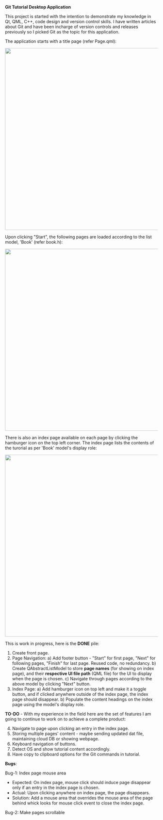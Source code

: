 **Git Tutorial Desktop Application**

This project is started with the intention to demonstrate my knowledge in Qt, QML, C++, code design and version control skills.
I have written articles about Git and have been incharge of version controls and releases previously so I picked Git as the topic for this application.

The application starts with a title page (refer Page.qml):

<img src="https://user-images.githubusercontent.com/8523768/166157519-d70ff591-4775-4107-ad61-30cd304e6472.png" width="600"/>

Upon clicking "Start", the following pages are loaded according to the list model, 'Book' (refer book.h):

<img src="https://user-images.githubusercontent.com/8523768/166157691-461fc5f5-7aa5-498b-b310-0d542ed181d9.png" width="600"/>

There is also an index page available on each page by clicking the hamburger icon on the top left corner. The index page lists the contents of the turorial as per 'Book' model's display role:

<img src="https://user-images.githubusercontent.com/8523768/166157818-ab04d6b7-1b3b-465b-992c-c7a7c32a8254.png" width="600"/>

This is work in progress, here is the **DONE** pile:

1. Create front page.
2. Page Navigation:
  a) Add footer button - "Start" for first page, "Next" for following pages, "Finish" for last page. Reused code, no redundancy.
  b) Create QAbstractListModel to store **page names** (for showing on index page), and their **respective UI file path** (QML file) for the UI to display
  when the page is chosen.
  c) Navigate through pages according to the above model by clicking "Next" button.
3. Index Page:
  a) Add hamburger icon on top left and make it a toggle button, and if clicked anywhere outside of the index page, the index page should disappear.
  b) Populate the content headings on the index page using the model's display role.

**TO-DO** - With my experience in the field here are the set of features I am going to continue to work on to achieve a complete product:

4. Navigate to page upon clicking an entry in the index page.
5. Storing multiple pages' content - maybe sending updated dat file, maintaining cloud DB or showing webpage.
6. Keyboard navigation of buttons.
7. Detect OS and show tutorial content accordingly.
8. Have copy to clipboard options for the Git commands in tutorial.

**Bugs**:

Bug-1: Index page mouse area
- Expected: On index page, mouse click should induce page disappear only if an entry in the index page is chosen.
- Actual: Upon clicking anywhere on index page, the page disappears.
- Solution: Add a mouse area that overrides the mouse area of the page behind whick looks for mouse click event to close the index page.

Bug-2: Make pages scrollable
